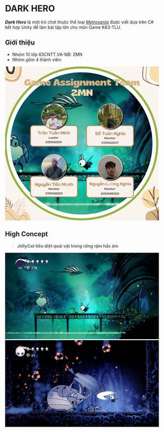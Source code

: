 
# DARK HERO

***Dark Hero*** là một trò chơi thuộc thể loại [*Metrovania*](https://en.wikipedia.org/wiki/Metroidvania) được viết dựa trên C# kết hợp Unity để làm bài tập lớn cho môn Game K63-TLU.

## Giới thiệu
- Nhóm 10 lớp 63CNTT.VA-NB: 2MN
- Nhóm gồm 4 thành viên:

![Ảnh thành viên nhóm](/DocsAndAnotherAssets/MembersOfTeam.png)

## High Concept
> **JellyCat tiêu diệt quái vật trong rừng rậm hắc ám**

![Ảnh minh họa](/DocsAndAnotherAssets/HighConceptPic02.jpg)
![Ảnh minh họa](/DocsAndAnotherAssets/HighConceptPic01.jpg)



